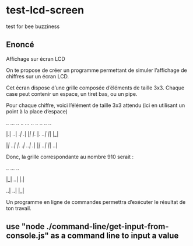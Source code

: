 # test-lcd-screen
test for bee buzziness

## Enoncé

Affichage sur écran LCD

 

On te propose de créer un programme permettant de simuler l’affichage de chiffres sur un écran LCD.

Cet écran dispose d’une grille composée d’éléments de taille 3x3. Chaque case peut contenir un espace, un tiret bas, ou un pipe.

Pour chaque chiffre, voici l’élément de taille 3x3 attendu (ici en utilisant un point à la place d’espace)

 

._.   ...   ._.   ._.   ...   ._.   ._.   ._.   ._.   ._.

|.|   ..|   ._|   ._|   |_|   |_.   |_.   ..|   |_|   |_|

|_|   ..|   |_.   ._|   ..|   ._|   |_|   ..|   |_|   ..|

 

Donc, la grille correspondante au nombre 910 serait :

 

._. ... ._.

|_| ..| |.|

..| ..| |_|

 

Un programme en ligne de commandes permettra d’exécuter le résultat de ton travail.

## use "node ./command-line/get-input-from-console.js" as a command line to input a value 

